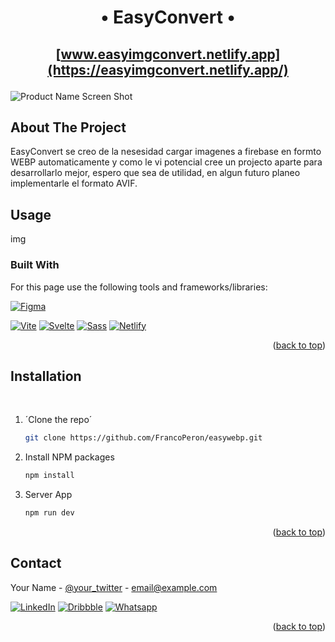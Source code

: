 <a name="readme-top"></a>

<h1 align="center">• EasyConvert •</h1>

<h2 align="center">

  [www.easyimgconvert.netlify.app](https://easyimgconvert.netlify.app/)
</h2>

![Product Name Screen Shot](https://mir-s3-cdn-cf.behance.net/project_modules/fs/194288163626385.63e95163d16d9.png)
<br>

## About The Project

EasyConvert se creo de la nesesidad cargar imagenes a firebase en formto WEBP automaticamente y como le vi potencial cree un projecto aparte para desarrollarlo mejor, espero que sea de utilidad, en algun futuro planeo implementarle el formato AVIF.

## Usage

img

### Built With

For this page use the following tools and frameworks/libraries:

[![Figma][Figma.js]][Figma-url]

[![Vite][Vite.js]][Vite-url]
[![Svelte][Svelte.js]][Svelte-url]
[![Sass][Sass]][Sass-url]
[![Netlify][Netlify.js]][Netlify-url]

<p align="right">(<a href="#readme-top">back to top</a>)</p>

## Installation
<br>

1. ´Clone the repo´
   ```sh
   git clone https://github.com/FrancoPeron/easywebp.git
   ```
2. Install NPM packages
   ```sh
   npm install
   ```
3. Server App
   ```sh
   npm run dev
   ```


<p align="right">(<a href="#readme-top">back to top</a>)</p>

<!-- ## License

Distributed under the MIT License. See `LICENSE.txt` for more information. -->

<!-- <p align="right">(<a href="#readme-top">back to top</a>)</p> -->

## Contact

Your Name - [@your_twitter](https://twitter.com/your_username) - email@example.com

[![LinkedIn][Linkedin.js]][Linkedin-url]
[![Dribbble][Dribbble.js]][Dribbble-url]
[![Whatsapp][Whatsapp.js]][Whatsapp-url]


<p align="right">(<a href="#readme-top">back to top</a>)</p>

[Figma.js]: https://img.shields.io/badge/Figma-F24E1E?style=for-the-badge&logo=figma&logoColor=white
[Figma-url]: https://www.figma.com/

[Vite.js]: https://img.shields.io/badge/Vite-B73BFE?style=for-the-badge&logo=vite&logoColor=FFD62E
[Vite-url]: https://vitejs.dev
[Sass]:	https://img.shields.io/badge/Sass-CC6699?style=for-the-badge&logo=sass&logoColor=white
[Sass-url]: https://vitejs.dev
[Svelte.js]: https://img.shields.io/badge/Svelte-4A4A55?style=for-the-badge&logo=svelte&logoColor=FF3E00
[Svelte-url]: https://svelte.dev/
[Netlify.js]: https://img.shields.io/badge/Netlify-00C7B7?style=for-the-badge&logo=netlify&logoColor=white
[Netlify-url]: https://app.netlify.com/


[Linkedin.js]: https://img.shields.io/badge/LinkedIn-0077B5?style=for-the-badge&logo=linkedin&logoColor=white
[linkedin-url]: https://www.figma.com/
[Dribbble.js]: https://img.shields.io/badge/Dribbble-EA4C89?style=for-the-badge&logo=dribbble&logoColor=white
[Dribbble-url]: https://www.figma.com/
[Whatsapp.js]: https://img.shields.io/badge/WhatsApp-25D366?style=for-the-badge&logo=whatsapp&logoColor=white
[Whatsapp-url]: https://www.figma.com/
